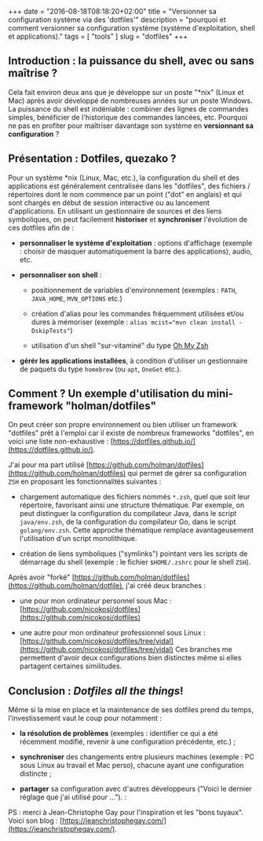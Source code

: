 +++
date        = "2016-08-18T08:18:20+02:00"
title       = "Versionner sa configuration système via des 'dotfiles'"
description = "pourquoi et comment versionner sa configuration système (système d'exploitation, shell et applications)."
tags        = [ "tools" ]
slug        = "dotfiles"
+++

## Introduction : la puissance du shell, avec ou sans maîtrise ?

Cela fait environ deux ans que je développe sur un poste "\*nix" (Linux et Mac) après avoir développé de nombreuses années sur un poste Windows. La puissance du shell est indéniable : combiner des lignes de commandes simples, bénéficier de l'historique des commandes lancées, etc. Pourquoi ne pas en profiter pour maîtriser davantage son système en __versionnant sa configuration__ ?


## Présentation : Dotfiles, quezako ?

Pour un système \*nix (Linux, Mac, etc.), la configuration du shell et des applications est généralement centralisée dans les "dotfiles", des fichiers / répertoires dont le nom commence par un point ("dot" en anglais) et qui sont chargés en début de session interactive ou au lancement d'applications. En utilisant un gestionnaire de sources et des liens symboliques, on peut facilement **historiser** et **synchroniser** l'évolution de ces dotfiles afin de :

- __personnaliser le système d'exploitation__  : options d'affichage (exemple : choisir de masquer automatiquement la barre des applications), audio, etc.

- __personnaliser son shell__ :

    - positionnement de variables d'environnement (exemples : `PATH`, `JAVA_HOME`, `MVN_OPTIONS` etc.)

    - création d'alias pour les commandes fréquemment utilisées et/ou dures à mémoriser (exemple : `alias mcist="mvn clean install -DskipTests"`)

    - utilisation d'un shell "sur-vitaminé" du type [Oh My Zsh](https://github.com/robbyrussell/oh-my-zsh)

- __gérér les applications installées__, à condition d'utiliser un gestionnaire de paquets du type `homebrew` (ou `apt`, `OneGet` etc.).


## Comment ? Un exemple d'utilisation du mini-framework "holman/dotfiles"

On peut créer son propre environnement ou bien utiliser un framework "dotfiles" prêt à l'emploi car il existe de nombreux frameworks "dotfiles", en voici une liste non-exhaustive : [https://dotfiles.github.io/](https://dotfiles.github.io/).

J'ai pour ma part utilisé [https://github.com/holman/dotfiles](https://github.com/holman/dotfiles) qui permet de gérer sa configuration `ZSH` en proposant les fonctionnalités suivantes :

- chargement automatique des fichiers nommés `*.zsh`, quel que soit leur répertoire, favorisant ainsi une structure thématique. Par exemple, on peut distinguer la configuration du compilateur Java, dans le script `java/env.zsh`, de la configuration du compilateur Go, dans le script `golang/env.zsh`. Cette approche thématique remplace avantageusement l'utilisation d'un script monolithique.

- création de liens symboliques ("symlinks") pointant vers les scripts de démarrage du shell (exemple : le fichier `$HOME/.zshrc` pour le shell `ZSH`).

Après avoir "forké" [https://github.com/holman/dotfiles](https://github.com/holman/dotfile), j'ai créé deux branches :

- une pour mon ordinateur personnel sous Mac : [https://github.com/nicokosi/dotfiles](https://github.com/nicokosi/dotfiles)

- une autre pour mon ordinateur professionnel sous Linux : [https://github.com/nicokosi/dotfiles/tree/vidal](https://github.com/nicokosi/dotfiles/tree/vidal)
Ces branches me permettent d'avoir deux configurations bien distinctes même si elles partagent certaines similitudes.


## Conclusion : _Dotfiles all the things_!

Même si la mise en place et la maintenance de ses dotfiles prend du temps, l'investissement vaut le coup pour notamment :

- __la résolution de problèmes__ (exemples : identifier ce qui a été récemment modifié, revenir à une configuration précédente, etc.) ;

- __synchroniser__ des changements entre plusieurs machines (exemple : PC sous Linux au travail et Mac perso), chacune ayant  une configuration distincte ;

- __partager__ sa configuration avec d'autres développeurs ("Voici le dernier réglage que j'ai utilisé pour ...").
:

PS : merci à Jean-Christophe Gay pour l'inspiration et les "bons tuyaux". Voici son blog : [https://jeanchristophegay.com/](https://jeanchristophegay.com/).
